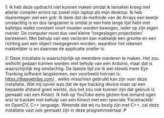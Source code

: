 1: 
Ik heb deze opdracht niet kunnen maken omdat ik temaken kreeg met allerlei compiler errors op zowel mijn laptop als mijn desktop. Ik heb daarentegen wel een gok: 
Ik denk dat de methode van de Arrays een beetje omslachtig is en dus langzamer is omdat je een hele lange lijst hebt met balletjes welke constant voort moeten worden bewogen, ieder op zijn eigen manier. De computer moet dus veel kleine 'losgeslagen projectielen' berekenen. Met behulp van een vectoren kan makkelijk een grootte en een richting aan een object meegegeven worden, waardoor het rekenen makkelijker is en daarmee de applicatie sneller is.  

2:
Deze installatie is waarschijnlijk op meerdere manieren te maken. Het zou wellicht gedaan kunnen worden met behulp van een Arduino, maar dat is waarschijnlijk erg omslachtig. De laatste tijd zie ik wel steeds meer Eye Tracking software langskomen, een voorbeeld hiervan is: https://theeyetribe.com/ , welke misschien gebruikt kan zijn voor deze installatie. 
Wat mij opviel was dat de eye tracking device maar op een bepaalde afstand goed werkte, dus het zou ook kunnen zijn dat gebruik is gemaakt van een Kinect. Ik heb op YouTube eens gezien hoe iemand ogen wist te tracken met behulp van een Kinect met een speciale ‘Facetracklib’ en OpenCV, C++ language. Wetende dat wij nu bezig zijn met C++, zal deze installatie vast ook gemaakt zijn in deze programmeertaal :P

